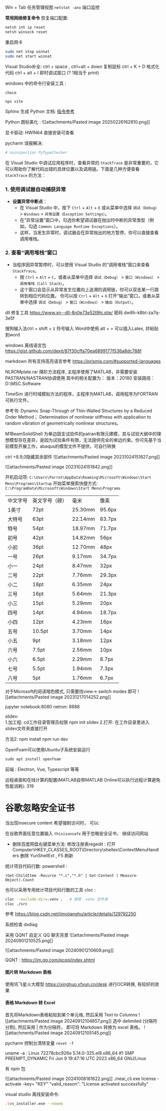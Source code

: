 Win + Tab 任务管理视图
`netstat -ano` 端口监控

**常用网络修复命令** 
恢复端口配置:
```sh
netsh int ip reset  
netsh winsock reset
```
重启网卡 
```sh
sudo net stop winnat
sudo net start winnat
```

Visual Studio补全: ctrl + space ,  ctrl+alt + down 复制鼠标  ctrl + K + D 格式化代码 ctrl + alt + I 即时调试窗口 (? 1相当于 print)

windows 中的命令行安装工具  : 
```
choco
```

```sh
npx vite
```

Sphinx 生成 Python 文档: [指令参考](https://towardsdatascience.com/documenting-python-code-with-sphinx-554e1d6c4f6d)

Python 图标美化 : 
![[attachments/Pasted image 20250226162810.png]] 

显卡驱动: HWIN64 直接安装可查看 

pycharm 误报解决: 
```python
# noinspection PyTypeChecker
```

在 Visual Studio 中调试应用程序时，查看异常的 `StackTrace` 是非常重要的，它可以帮助你了解代码出错的具体位置以及调用链。下面是几种方便查看 `StackTrace` 的方法：

### 1. **使用调试器自动捕获异常**

- **设置异常中断点**：
    - 在 Visual Studio 中，按下 `Ctrl` + `Alt` + `E` 或从菜单中选择 `调试（Debug）` > `Windows` > `异常设置（Exception Settings）`。
    - 在“异常设置”窗口中，勾选你希望调试器在抛出时中断的异常类型（例如，勾选 `Common Language Runtime Exceptions`）。
    - 这样，当发生异常时，调试器会在异常抛出的地方暂停，你可以直接查看调用堆栈。

### 2. **查看“调用堆栈”窗口**

- 当程序因异常暂停时，可以使用 Visual Studio 的“调用堆栈”窗口来查看 `StackTrace`。
    - 按 `Ctrl` + `Alt` + `C`，或者从菜单中选择 `调试（Debug）` > `窗口（Windows）` > `调用堆栈（Call Stack）`。
    - 这个窗口会显示从异常发生位置向上追溯的调用链，你可以双击某一行跳转到相应代码位置。
你可以按 `Ctrl` + `Alt` + `O` 打开“输出”窗口，或者从菜单中选择 `调试（Debug）` > `窗口（Windows）` > `输出（Output）`。

dll 修复工具 https://www.xn--dll-8n0e73e52t9hi.site/ 密码 dw8h-k8bt-za7q-3e5f

搜狗输入法ctrl + shift + z 符号输入
Word中使用 alt + =  可以插入Latex, 并粘贴到word


windows 离线语言包 https://gist.github.com/dexit/87f30cffa70ea6899177f536a8dc788f

markdown 所有支持高亮语言参考 https://prismjs.com/#supported-languages  

NLROMplate.rar 降阶方法程序, 主程序使用了MATLAB，并需要安装PASTRAN/NASTRAN协调使用
其中的相关配置为：
版本：20180
安装路径：D:\\MSC.Software

TimeSim 进行时域模拟方法的程序，主程序为MATLAB，调用程序为FORTRAN可执行文件。

参考书:
Dynamic Snap-Through of Thin-Walled Structures by a Reduced Order Method；
Determination of nonlinear stiffness with application to random vibration of geometrically nonlinear structures。

M1BeamSolidShell 为单边固支试验件的patran有限元建模，其与试验大纲中的理想模型存在差异，是因为试验条件有限，无法提供完全的单边约束。你可先基于当前模型开展工作，abaqus的模型文件不提供，可自行转换

ctrl +8.9,0隐藏其余部件
![[attachments/Pasted image 20231024151827.png]]

![[attachments/Pasted image 20231024151842.png]]

开机启动项: 
`C:\Users\Parrot\AppData\Roaming\Microsoft\Windows\Start Menu\Programs\Startup`
开始菜单搜索快捷方式: 
`C:\ProgramData\Microsoft\Windows\Start Menu\Programs`

|          |                |         |        |
| -------- | -------------- | ------- | ------ |
| 中文字号 | 英文字号（磅） | 毫米    | 像素   |
| 1英寸    | 72pt           | 25.30mm | 95.6px |
| 大特号   | 63pt           | 22.14mm | 83.7px |
| 特号     | 54pt           | 18.97mm | 71.7px |
| 初号     | 42pt           | 14.82mm | 56px   |
| 小初     | 36pt           | 12.70mm | 48px   |
| 一号     | 26pt           | 9.17mm  | 34.7px |
| 小一     | 24pt           | 8.47mm  | 32px   |
| 二号     | 22pt           | 7.76mm  | 29.3px |
| 小二     | 18pt           | 6.35mm  | 24px   |
| 三号     | 16pt           | 5.64mm  | 21.3px |
| 小三     | 15pt           | 5.29mm  | 20px   |
| 四号     | 14pt           | 4.94mm  | 18.7px |
| 小四     | 12pt           | 4.23mm  | 16px   |
| 五号     | 10.5pt         | 3.70mm  | 14px   |
| 小五     | 9pt            | 3.18mm  | 12px   |
| 六号     | 7.5pt          | 2.56mm  | 10px   |
| 小六     | 6.5pt          | 2.29mm  | 8.7px  |
| 七号     | 5.5pt          | 1.94mm  | 7.3px  |
| 八号     | 5pt            | 1.76mm  | 6.7px  |

对于Microsoft的阅读暗色模式, 只需要找view-> switch modes 即可
![[attachments/Pasted image 20231217014252.png]]

jupyter notebook:8080
netron: 8888

slidev:  
1.加工程:  cd工作目录管理员权限 npm init slidev
2.打开: 在工作目录里进入slidev文件夹直接打开

方法2:
npm install
npm run dev

OpenFoam可以使用Ubuntu子系统安装运行 
```c
sudo apt install openfoam 
```

前端 : Electron, Vue, Typescript 等等  

远程桌面和在线计算的配置(MATLAB自带MATLAB Online可以执行远程计算避免性能消耗): 319 

# 谷歌忽略安全证书
当出现insecure content 希望强制访问时， 可以: 

在谷歌界面任意位置输入 `thisisunsafe` 用于忽略安全证书， 继续访问网站

- 删除百度网盘右键菜单方法: 
修改注册表regedit : 
打开 Computer\HKEY_CLASSES_ROOT\Directory\shellex\ContextMenuHandlers 
删除 YunShellExt , F5 刷新


统计项目代码行数:  powershell : 
```shell
(Get-ChildItem -Recurse "*.c","*.h" | Get-Content | Measure-Object).Count 
```
也可以采用专用统计项目代码行数的工具 cloc : 
```sh
cloc --exclude-dir=.venv .   # 排除 .venv 文件夹
cloc ./src
```

参考 https://blog.csdn.net/jimojianghu/article/details/129792250

系统检查 dxdiag 

采用 QQNT 自定义 QQ 聊天背景
![[attachments/Pasted image 20240901210525.png]]

![[attachments/Pasted image 20240901210609.png]]

QQNT : https://im.qq.com/pcqq/index.shtml

#### 图片转 Markdown 表格
使用讯飞星火大模型 https://xinghuo.xfyun.cn/desk 进行OCR转换, 有较好的效果

#### 表格 Markdown 转 Excel
首先将Markdown表格粘贴到某个单元格, 然后采用 Text to Columns 
![[attachments/Pasted image 20240912104857.png]]
选中 delimited (分隔符分割), 然后采用 | 作为分隔符， 即可将 Markdown 转换为 excel 表格。
![[attachments/Pasted image 20240912105145.png]]


pycharm 控制台清除变量 `reset -f` 



uname -a  : Linux 72278cbc926e 5.14.0-325.el9.x86_64 #1 SMP PREEMPT_DYNAMIC Fri Jun 9 19:47:16 UTC 2023 x86_64 GNU/Linux

有 npm 包


![[attachments/Pasted image 20241008181622.png]]
./neai_cli.exe license -activate -key= "KEY"
"valid_reason": "License activated successfully" 

 visual studio 离线安装命令:
```sh
.\vs_installer.exe --noweb
```

